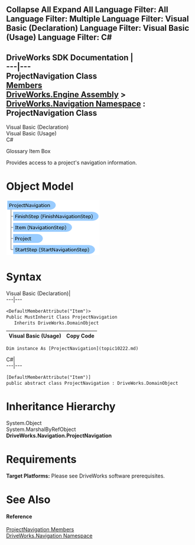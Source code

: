 Collapse All Expand All Language Filter: All  Language Filter: Multiple  Language Filter: Visual Basic (Declaration) Language Filter: Visual Basic (Usage) Language Filter: C#  
---  
DriveWorks SDK Documentation  |   
---|---  
ProjectNavigation Class   
[Members](topic10223.md)   
[DriveWorks.Engine Assembly](topic2156.md) > [DriveWorks.Navigation Namespace](topic10114.md) : ProjectNavigation Class  
---  
  
Visual Basic (Declaration)    
Visual Basic (Usage)    
C# 

Glossary Item Box

Provides access to a project's navigation information. 

# Object Model

![](dotnetdiagramimages/image512.png)

# Syntax

Visual Basic (Declaration)|   
---|---  
      
    
    <DefaultMemberAttribute("Item")>
    Public MustInherit Class ProjectNavigation 
       Inherits DriveWorks.DomainObject  
  
Visual Basic (Usage)| Copy Code  
---|---  
      
    
    Dim instance As [ProjectNavigation](topic10222.md)  
  
C#|   
---|---  
      
    
    [DefaultMemberAttribute("Item")]
    public abstract class ProjectNavigation : DriveWorks.DomainObject   
  
# Inheritance Hierarchy

System.Object  
System.MarshalByRefObject  
**DriveWorks.Navigation.ProjectNavigation**  


# Requirements

**Target Platforms:** Please see DriveWorks software prerequisites.

# See Also

#### Reference

[ProjectNavigation Members](topic10223.md)   
[DriveWorks.Navigation Namespace](topic10114.md)


